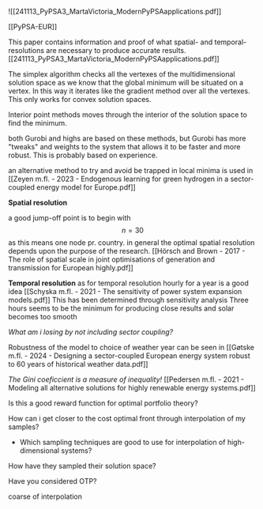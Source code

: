 ![[241113_PyPSA3_MartaVictoria_ModernPyPSAapplications.pdf]]

[[PyPSA-EUR]]

This paper contains information and proof of what spatial- and temporal-resolutions are necessary to produce accurate results. [[241113_PyPSA3_MartaVictoria_ModernPyPSAapplications.pdf]]

The simplex algorithm checks all the vertexes of the multidimensional solution space as we know that the global minimum will be situated on a vertex. In this way it iterates like the gradient method over all the vertexes. This only works for convex solution spaces.

Interior point methods moves through the interior of the solution space to find the minimum.

both Gurobi and highs are based on these methods, but Gurobi has more "tweaks" and weights to the system that allows it to be faster and more robust. This is probably based on experience.

an alternative method to try and avoid be trapped in local minima is used in [[Zeyen m.fl. - 2023 - Endogenous learning for green hydrogen in a sector-coupled energy model for Europe.pdf]]


**Spatial resolution**

a good jump-off point is to begin with
$$
n=30
$$
as this means one node pr. country. in general the optimal spatial resolution depends upon the purpose of the research. [[Hörsch and Brown - 2017 - The role of spatial scale in joint optimisations of generation and transmission for European highly.pdf]]

**Temporal resolution**
as for temporal resolution hourly for a year is a good idea [[Schyska m.fl. - 2021 - The sensitivity of power system expansion models.pdf]]
This has been determined through sensitivity analysis
Three hours seems to be the minimum for producing close results  and solar becomes too smooth

*What am i losing by not including sector coupling?*

Robustness of the model to choice of weather year can be seen in [[Gøtske m.fl. - 2024 - Designing a sector-coupled European energy system robust to 60 years of historical weather data.pdf]]


*The Gini coeficcient is a measure of inequality!*
[[Pedersen m.fl. - 2021 - Modeling all alternative solutions for highly renewable energy systems.pdf]]

Is this a good reward function for optimal portfolio theory?

How can i get closer to the cost optimal front through interpolation of my samples?
- Which sampling techniques are good to use for interpolation of high-dimensional systems?

How have they sampled their solution space?

Have you considered OTP?

coarse of interpolation





